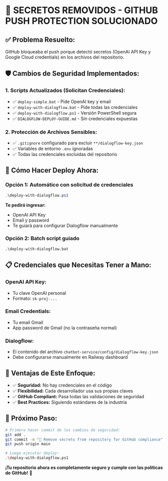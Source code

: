 # 🔐 SECRETOS REMOVIDOS - GITHUB PUSH PROTECTION SOLUCIONADO

## ✅ **Problema Resuelto:**
GitHub bloqueaba el push porque detectó secretos (OpenAI API Key y Google Cloud credentials) en los archivos del repositorio.

## 🛡️ **Cambios de Seguridad Implementados:**

### **1. Scripts Actualizados (Solicitan Credenciales):**
- ✅ `deploy-simple.bat` - Pide OpenAI key y email
- ✅ `deploy-with-dialogflow.bat` - Pide todas las credenciales  
- ✅ `deploy-with-dialogflow.ps1` - Versión PowerShell segura
- ✅ `DIALOGFLOW-DEPLOY-GUIDE.md` - Sin credenciales expuestas

### **2. Protección de Archivos Sensibles:**
- ✅ `.gitignore` configurado para excluir `**/dialogflow-key.json`
- ✅ Variables de entorno `.env` ignoradas
- ✅ Todas las credenciales excluidas del repositorio

## 🚀 **Cómo Hacer Deploy Ahora:**

### **Opción 1: Automático con solicitud de credenciales**
```powershell
.\deploy-with-dialogflow.ps1
```
**Te pedirá ingresar:**
- OpenAI API Key
- Email y password
- Te guiará para configurar Dialogflow manualmente

### **Opción 2: Batch script guiado**
```batch
.\deploy-with-dialogflow.bat
```

## 📋 **Credenciales que Necesitas Tener a Mano:**

### **OpenAI API Key:**
- Tu clave OpenAI personal
- Formato: `sk-proj-...`

### **Email Credentials:**
- Tu email Gmail  
- App password de Gmail (no la contraseña normal)

### **Dialogflow:**
- El contenido del archivo `chatbot-service/config/dialogflow-key.json`
- Debe configurarse manualmente en Railway dashboard

## 🎯 **Ventajas de Este Enfoque:**
- ✅ **Seguridad:** No hay credenciales en el código
- ✅ **Flexibilidad:** Cada desarrollador usa sus propias claves
- ✅ **GitHub Compliant:** Pasa todas las validaciones de seguridad
- ✅ **Best Practices:** Siguiendo estándares de la industria

## 🚀 **Próximo Paso:**
```bash
# Primero hacer commit de los cambios de seguridad:
git add .
git commit -m "🔐 Remove secrets from repository for GitHub compliance"
git push origin main

# Luego ejecutar deploy:
.\deploy-with-dialogflow.ps1
```

**¡Tu repositorio ahora es completamente seguro y cumple con las políticas de GitHub!** 🎉
